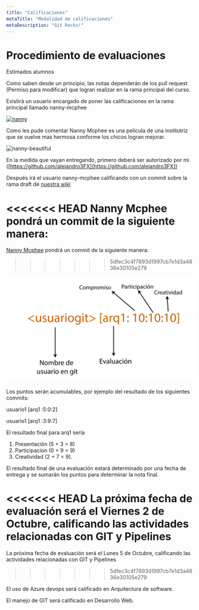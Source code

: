 ```yaml
---
title: "Calificaciones"
metaTitle: "Modalidad de calificaciones"
metaDescription: "Git Rocks!"
---
```



# Procedimiento de evaluaciones

Estimados alumnos

Como saben desde un principio, las notas dependerán de los pull request (Permiso para modificar) que logran realizar en la rama principal del curso. 

Existirá un usuario encargado de poner las calificaciones en la rama principal llamado nanny-mcphee

[![nanny](https://i2-prod.getsurrey.co.uk/incoming/article4776122.ece/ALTERNATES/s615/C_67_article_2049975_body_articleblock_0_bodyimage.jpg)](https://github.com/nanny-mcphee)

Como les pude comentar Nanny Mcphee es una película de una institutriz que se vuelve mas hermosa conforme los chicos logran mejorar.

![nanny-beautiful](https://i.pinimg.com/originals/9b/fc/6e/9bfc6ecef06015e389d5aebace7c9623.jpg)

En la medida que vayan entregando, primero deberá ser autorizado por mi ([https://github.com/alejandro3FX](https://github.com/alejandro3FX))

Después irá el usuario nanny-mcphee calificando con un commit sobre la rama draft de [nuestra wiki](https://github.com/trifenix/wiki-uv)

<<<<<<< HEAD
Nanny Mcphee pondrá un commit de la siguiente manera:
=======
[Nanny Mcphee](https://github.com/nanny-mcphee) pondrá un commit de la siguiente manera:
>>>>>>> 5dfec3c4f7893d1997cb7e1d3a4836e30105e279

![Calificacion](/.attachments/calificacion.png)


Los puntos serán acumulables, por ejemplo del resultado de los siguientes commits:

usuario1 [arq1 :5:0:2]

usuario1 [arq1 :3:9:7]


El resultado final para arq1 sería

1. Presentación (5 + 3 = 8)
2. Participacion (0 + 9 = 9)
3. Creatividad (2 + 7 = 9).


El resultado final de una evaluación estará determinado por una fecha de entrega y se sumarán los puntos para determinar la nota final.

<<<<<<< HEAD
La próxima fecha de evaluación será el Viernes 2 de Octubre, calificando las actividades relacionadas con GIT y Pipelines
=======
La próxima fecha de evaluación será el Lunes 5 de Octubre, calificando las actividades relacionadas con GIT y Pipelines
>>>>>>> 5dfec3c4f7893d1997cb7e1d3a4836e30105e279

El uso de Azure devops será calificado en Arquitectura de software.

El manejo de GIT será calificado en Desarrollo Web.








